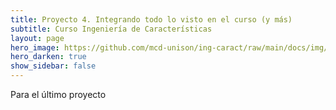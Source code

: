 ```yaml
---
title: Proyecto 4. Integrando todo lo visto en el curso (y más)
subtitle: Curso Ingeniería de Características
layout: page
hero_image: https://github.com/mcd-unison/ing-caract/raw/main/docs/img/anomaly-banner.jpg
hero_darken: true
show_sidebar: false
---
```


Para el último proyecto